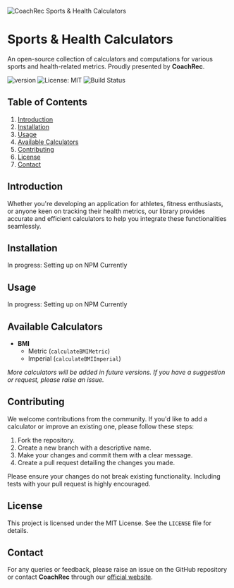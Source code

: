 ![CoachRec Sports & Health Calculators](https://a-us.storyblok.com/f/1015277/1200x630/41bd835c2f/coachrec-open-source-sports-health-calculators.png?cv=1691650210190)

# Sports & Health Calculators

An open-source collection of calculators and computations for various sports and health-related metrics. Proudly presented by **CoachRec**.

![version](https://img.shields.io/badge/version-0.0.1-blue) ![License: MIT](https://img.shields.io/badge/License-MIT-yellow.svg) ![Build Status](https://img.shields.io/badge/build-passing-brightgreen)

## Table of Contents
1. [Introduction](#introduction)
2. [Installation](#installation)
3. [Usage](#usage)
4. [Available Calculators](#available-calculators)
5. [Contributing](#contributing)
6. [License](#license)
7. [Contact](#contact)

## Introduction

Whether you're developing an application for athletes, fitness enthusiasts, or anyone keen on tracking their health metrics, our library provides accurate and efficient calculators to help you integrate these functionalities seamlessly.

## Installation

In progress: Setting up on NPM Currently

## Usage

In progress: Setting up on NPM Currently

## Available Calculators

- **BMI**
  - Metric (`calculateBMIMetric`)
  - Imperial (`calculateBMIImperial`)
  
*More calculators will be added in future versions. If you have a suggestion or request, please raise an issue.*

## Contributing

We welcome contributions from the community. If you'd like to add a calculator or improve an existing one, please follow these steps:

1. Fork the repository.
2. Create a new branch with a descriptive name.
3. Make your changes and commit them with a clear message.
4. Create a pull request detailing the changes you made.

Please ensure your changes do not break existing functionality. Including tests with your pull request is highly encouraged.

## License

This project is licensed under the MIT License. See the `LICENSE` file for details.

## Contact

For any queries or feedback, please raise an issue on the GitHub repository or contact **CoachRec** through our [official website](#).
